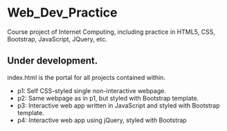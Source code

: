 # Web_Dev_Practice
Course project of Internet Computing, including practice in HTML5, CSS, Bootstrap, JavaScript, JQuery, etc.

## Under development.

index.html is the portal for all projects contained within.

* p1: Self CSS-styled single non-interactive webpage.
* p2: Same webpage as in p1, but styled with Bootstrap template.
* p3: Interactive web app written in JavaScript and styled with Bootstrap template.
* p4: Interactive web app using jQuery, styled with Bootstrap
